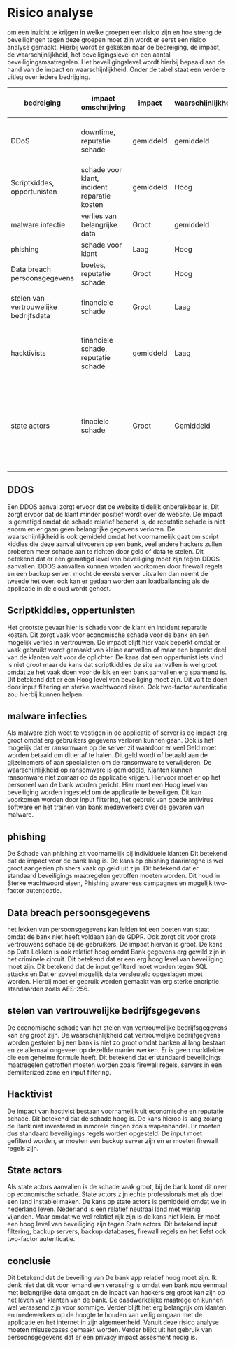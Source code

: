 # Risico analyse

om een inzicht te krijgen in welke groepen een risico zijn en hoe streng de beveiligingen tegen deze groepen moet zijn wordt er eerst een risico analyse gemaakt. Hierbij wordt er gekeken naar de bedreiging, de impact, de waarschijnlijkheid, het beveiligingslevel en een aantal beveiligingsmaatregelen. Het beveiligingslevel wordt hierbij bepaald aan de hand van de impact en waarschijnlijkheid. Onder de tabel staat een verdere uitleg over iedere bedrijging.

| bedreiging                             | impact  omschrijving            | impact | waarschijnlijkheid | security control level | controls |
| -------------------------------------- | -------------------------------- | ------ | ------------------ | ---------------------- | -------- |
| DDoS                                   | downtime, reputatie schade       | gemiddeld | gemiddeld | gematigd level van beveiliging | firewall regels tegen DoS en backup servers |
| Scriptkiddes, opportunisten            | schade voor klant, incident reparatie kosten | gemiddeld | Hoog | hoog level van beveiliging | input filtering, wachtwoord eisen |
| malware infectie                       | verlies van belangrijke data     | Groot  | gemiddeld | Hoog level van beveiling | input filtering, antivirus |
| phishing                               | schade voor klant                | Laag   | Hoog | standaard beveiliging | two-factor authenticatie |
| Data breach persoonsgegevens           | boetes, reputatie schade         | Groot  | Hoog | Erg hoog level van beveiliging | input filtering, encryptie |
| stelen van vertrouwelijke bedrijfsdata | financiele schade                | Groot  | Laag | standaard beveiliging | firewall regels, dmz, input filtering |
| hacktivists                            | financiele schade, reputatie schade | gemiddeld | Laag | standaard beveiling | input filtering, backup server, firewall regels |
| state actors                           | finaciele schade                 | Groot | Gemiddeld | hoog level beveiliging | input filtering, backup server, backup database, firewall regels, two factor autenticatie |

## DDOS

Een DDOS aanval zorgt ervoor dat de website tijdelijk onbereikbaar is, Dit zorgt ervoor dat de klant minder positief wordt over de website. De impact is gematigd omdat de schade relatief beperkt is, de reputatie schade is niet enorm en er gaan geen belangrijke gegevens verloren. De waarschijnlijkheid is ook gemideld omdat het voornamelijk gaat om script kiddies die deze aanval uitvoeren op een bank, veel andere hackers zullen proberen meer schade aan te richten door geld of data te stelen. Dit betekend dat er een gematigd level van beveiliging moet zijn tegen DDOS aanvallen. DDOS aanvallen kunnen worden voorkomen door firewall regels en een backup server. mocht de eerste server uitvallen dan neemt de tweede het over. ook kan er gedaan worden aan loadballancing als de applicatie in de cloud wordt gehost.

## Scriptkiddies, oppertunisten

Het grootste gevaar hier is schade voor de klant en incident reparatie kosten. Dit zorgt vaak voor economische schade voor de bank en een mogelijk verlies in vertrouwen. De impact blijft hier vaak beperkt omdat er vaak gebruikt wordt gemaakt van kleine aanvallen of maar een beperkt deel van de klanten valt voor de oplichter. De kans dat een oppertunist iets vind is niet groot maar de kans dat scriptkiddies de site aanvallen is wel groot omdat ze het vaak doen voor de kik en een bank aanvallen erg spannend is. Dit betekend dat er een Hoog level van beveiliging moet zijn. Dit valt te doen door input filtering en sterke wachtwoord eisen. Ook two-factor autenticatie zou hierbij kunnen helpen.

## malware infecties

Als malware zich weet te vestigen in de applicatie of server is de impact erg groot omdat erg gebruikers gegevens verloren kunnen gaan. Ook is het mogelijk dat er ransomware op de server zit waardoor er veel Geld moet worden betaald om dit er af te halen. Dit geld wordt of betaald aan de gijzelnemers of aan specialisten om de ransomware te verwijderen. De waarschijnlijkheid op ransomware is gemiddeld, Klanten kunnen ransomware niet zomaar op de applicatie krijgen. Hiervoor moet er op het personeel van de bank worden gericht. Hier moet een Hoog level van beveiliging worden ingesteld om de applicatie te beveiligen. Dit kan voorkomen worden door input filtering, het gebruik van goede antivirus software en het trainen van bank medewerkers over de gevaren van malware.

## phishing

De Schade van phishing zit voornamelijk bij individuele klanten Dit betekend dat de impact voor de bank laag is. De kans op phishing daarintegne is wel groot aangezien phishers vaak op geld uit zijn. Dit betekend dat er standaard beveiligings maatregelen getroffen moeten worden. Dit houd in Sterke wachtwoord eisen, Phishing awareness campagnes en mogelijk two-factor autenticatie.

## Data breach persoonsgegevens

het lekken van persoonsgegevens kan leiden tot een boeten van staat omdat de bank niet heeft voldaan aan de GDPR. Ook zorgt dit voor grote vertrouwens schade bij de gebruikers. De impact hiervan is groot. De kans op Data Lekken is ook relatief hoog omdat Bank gegevens erg gewild zijn in het criminele circuit. Dit betekend dat er een erg hoog level van beveiliging moet zijn. Dit betekend dat de input gefilterd moet worden tegen SQL attacks en Dat er zoveel mogelijk data versleuteld opgeslagen moet worden. Hierbij moet er gebruik worden gemaakt van erg sterke encriptie standaarden zoals AES-256.

## stelen van vertrouwelijke bedrijfsgegevens

De economische schade van het stelen van vertrouwelijke bedrijfsgegevens kan erg groot zijn. De waarschijnlijkheid dat vertrouwelijke bedrijfgegvens worden gestolen bij een bank is niet zo groot omdat banken al lang bestaan en ze allemaal ongeveer op dezelfde manier werken. Er is geen marktleider die een geheime formule heeft. Dit betekend dat er standaard beveiligings maatregelen getroffen moeten worden zoals firewall regels, servers in een demiliterized zone en input filtering.

## Hacktivist

De impact van hactivist bestaan voornamelijk uit economische en reputatie schade. Dit betekend dat de schade hoog is. De kans hierop is laag zolang de Bank niet investeerd in inmorele dingen zoals wapenhandel. Er moeten dus standaard beveiligings regels worden opgesteld. De input moet gefilterd worden, er moeten een backup server zijn en er moeten firewall regels zijn.

## State actors

Als state actors aanvallen is de schade vaak groot, bij de bank komt dit neer op economische schade. State actors zijn echte professionals met als doel een land instabiel maken. De kans op state actors is gemiddeld omdat we in nederland leven. Nederland is een relatief neutraal land met weinig vijanden. Maar omdat we wel relatief rijk zijn is de kans niet klein. Er moet een hoog level van beveiliging zijn tegen State actors. Dit betekend input filtering, backup servers, backup databases, firewall regels en het liefst ook two-factor autenticatie.

## conclusie

Dit betekend dat de beveiling van De bank app relatief hoog moet zijn. Ik denk niet dat dit voor iemand een verassing is omdat een bank nou eenmaal met belangrijke data omgaat en de inpact van hackers erg groot kan zijn op het leven van klanten van de bank. De daadwerkelijke maatregelen kunnen wel verassend zijn voor sommige. Verder blijft het erg belangrijk om klanten en medewerkers op de hoogte te houden van veilig omgaan met de applicatie en het internet in zijn algemeenheid. Vanuit deze risico analyse moeten misusecases gemaakt worden. Verder blijkt uit het gebruik van persoonsgegevens dat er een privacy impact assesment nodig is.
